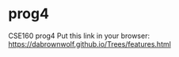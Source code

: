 # prog4
 CSE160 prog4
Put this link in your browser:
https://dabrownwolf.github.io/Trees/features.html